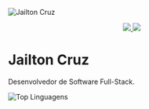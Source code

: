 ![Jailton Cruz](https://storage.googleapis.com/tom-cruz_cdn/assets/profile/profile.png)

<p align="center">
  <a href="https://github.com/anuraghazra/github-readme-stats">
    <img
      src="https://github-readme-stats.vercel.app/api/top-langs/?username=jailtoncruz&layout=compact&langs_count=7&theme=dracula"
    />
  </a>
  <a href="https://github.com/anuraghazra/github-readme-stats">
    <img
      src="https://github-readme-stats.vercel.app/api?username=jailtoncruz&show_icons=true&theme=dracula&include_all_commits=true&count_private=true"
    />
  </a>
</p>

<h1>Jailton Cruz</h1>
<p>Desenvolvedor de Software Full-Stack.</p>

![Top Linguagens](https://github-readme-stats.vercel.app/api?username=jailtoncruz&show_icons=true&theme=dracula&include_all_commits=true&count_private=true)
